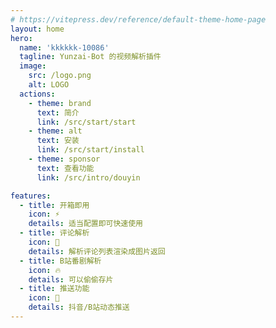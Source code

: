 ```yaml
---
# https://vitepress.dev/reference/default-theme-home-page
layout: home
hero:
  name: 'kkkkkk-10086'
  tagline: Yunzai-Bot 的视频解析插件
  image:
    src: /logo.png
    alt: LOGO
  actions:
    - theme: brand
      text: 简介
      link: /src/start/start
    - theme: alt
      text: 安装
      link: /src/start/install
    - theme: sponsor
      text: 查看功能
      link: /src/intro/douyin

features:
  - title: 开箱即用
    icon: ⚡️
    details: 适当配置即可快速使用
  - title: 评论解析
    icon: 📑
    details: 解析评论列表渲染成图片返回
  - title: B站番剧解析
    icon: 🔥
    details: 可以偷偷存片
  - title: 推送功能
    icon: 📨
    details: 抖音/B站动态推送
---
```

